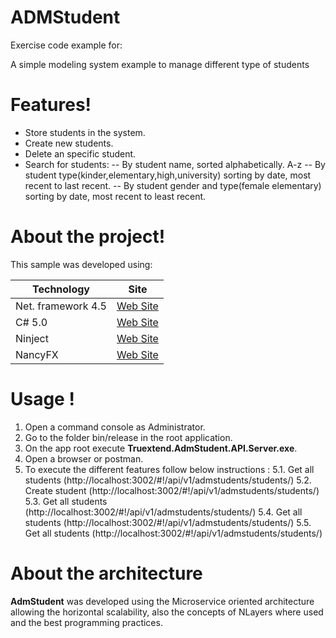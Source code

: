 # ADMStudent
Exercise code example for:

A simple modeling system example to manage different type of students
# Features!
  - Store students in the system.
  - Create new students.
  - Delete an specific student.
  - Search for students:
        --  By student name, sorted alphabetically. A-z
        --  By student type(kinder,elementary,high,university) sorting by date, most recent to last recent.
        --  By student gender and type(female elementary) sorting by date, most recent to least recent.

# About the project!
This sample was developed using:

| Technology | Site |
| ------ | ------ |
| Net. framework 4.5 | [Web Site](https://msdn.microsoft.com/en-us/magazine/dn574802.aspx "site") |
| C# 5.0  | [Web Site](https://blogs.msdn.microsoft.com/csharpfaq/2012/02/29/visual-studio-11-beta-is-here/ "site") |
| Ninject| [Web Site](http://www.ninject.org/ "site") |
| NancyFX | [Web Site](http://nancyfx.org/ "site") |

# Usage !

1. Open a command console as Administrator.
2. Go to the folder bin/release in the root application.
3. On the app root execute  **Truextend.AdmStudent.API.Server.exe**.
4. Open a browser or postman.
5. To execute the different features follow below instructions :
    5.1. Get all students (http://localhost:3002/#!/api/v1/admstudents/students/)
    5.2. Create student (http://localhost:3002/#!/api/v1/admstudents/students/)
    5.3. Get all students (http://localhost:3002/#!/api/v1/admstudents/students/)
    5.4. Get all students (http://localhost:3002/#!/api/v1/admstudents/students/)
    5.5. Get all students (http://localhost:3002/#!/api/v1/admstudents/students/)

# About the architecture
**AdmStudent** was developed using the Microservice oriented architecture allowing the horizontal scalability, also the concepts of NLayers where used and the best programming practices.
